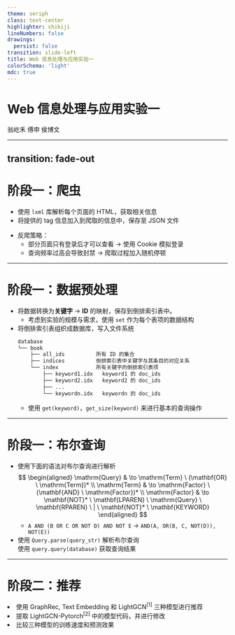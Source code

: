 ```yaml
---
theme: seriph
class: text-center
highlighter: shikiji
lineNumbers: false
drawings:
  persist: false
transition: slide-left
title: Web 信息处理与应用实验一
colorSchema: 'light'
mdc: true
---
```


# Web 信息处理与应用实验一

翁屹禾 傅申 侯博文

<!--
The last comment block of each slide will be treated as slide notes. It will be visible and editable in Presenter Mode along with the slide. [Read more in the docs](https://sli.dev/guide/syntax.html#notes)
-->

---
transition: fade-out
---

# 阶段一：爬虫

<v-click>

- 使用 `lxml` 库解析每个页面的 HTML，获取相关信息
- 将提供的 tag 信息加入到爬取的信息中，保存至 JSON 文件

</v-click>
<v-click>

- 反爬策略：
    - 部分页面只有登录后才可以查看 $\to$ 使用 Cookie 模拟登录
    - 查询频率过高会导致封禁 $\to$ 爬取过程加入随机停顿

</v-click>

---

# 阶段一：数据预处理

<v-clicks depth="1">

- 将数据转换为**关键字** $\to$ **ID** 的映射，保存到倒排索引表中。
    - 考虑到实验的规模与需求，使用 `set` 作为每个表项的数据结构
- 将倒排索引表组织成数据库，写入文件系统
    ```txt
    database
    └── book
        ├── all_ids          所有 ID 的集合
        ├── indices          倒排索引表中关键字与其条目的对应关系
        └── index            所有关键字的倒排索引表项
            ├── keyword1.idx   keyword1 的 doc_ids
            ├── keyword2.idx   keyword2 的 doc_ids
            ├── ...
            └── keywordn.idx   keywordn 的 doc_ids
    ```
    - 使用 `get(keyword)`，`get_size(keyword)` 来进行基本的查询操作

</v-clicks>

---

# 阶段一：布尔查询

<v-clicks depth="1">

- 使用下面的语法对布尔查询进行解析
    $$
    \begin{aligned}
        \mathrm{Query}  & \to \mathrm{Term} \  (\mathbf{OR} \  \mathrm{Term})* \\
        \mathrm{Term}   & \to \mathrm{Factor} \  (\mathbf{AND} \  \mathrm{Factor})* \\
        \mathrm{Factor} & \to \mathbf{NOT}* \  \mathbf{LPAREN} \  \mathrm{Query} \  \mathbf{RPAREN} \  | \  \mathbf{NOT}* \  \mathbf{KEYWORD}
    \end{aligned}
    $$
    - `A AND (B OR C OR NOT D) AND NOT E` $\to$ `AND(A, OR(B, C, NOT(D)), NOT(E))`
- 使用 `Query.parse(query_str)` 解析布尔查询 <br>
  使用 `query.query(database)` 获取查询结果

</v-clicks>

---

# 阶段二：推荐

<div style="display: flex; justify-content: space-between; flex-direction: column; height: 90%;">

<div>
<li>
    使用 GraphRec, Text Embedding 和 LightGCN<sup>[1]</sup> 三种模型进行推荐
    <li>
        提取 LightGCN-Pytorch<sup>[2]</sup> 中的模型代码，并进行修改
    </li>
</li>
<li>比较三种模型的训练速度和预测效果</li>
</div>


<!-- refs --->
<div style="font-size: 8pt;">
<hr color="black"/>

\[1\] [https://arxiv.org/abs/2002.02126](https://arxiv.org/abs/2002.02126) <br>
\[2\] [https://github.com/gusye1234/LightGCN-PyTorch](https://github.com/gusye1234/LightGCN-PyTorch)

</div>
</div>

---
layout: center
---

# Thanks
